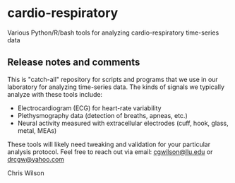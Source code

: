 # cardio-respiratory
Various Python/R/bash tools for analyzing cardio-respiratory time-series data

## Release notes and comments

This is "catch-all" repository for scripts and programs that we use in our laboratory for analyzing time-series data. 
The kinds of signals we typically analyze with these tools include:
- Electrocardiogram (ECG) for heart-rate variability
- Plethysmography data (detection of breaths, apneas, etc.)
- Neural activity measured with extracellular electrodes (cuff, hook, glass, metal, MEAs)

These tools will likely need tweaking and validation for your particular analysis protocol. 
Feel free to reach out via email: cgwilson@llu.edu or drcgw@yahoo.com

Chris Wilson
